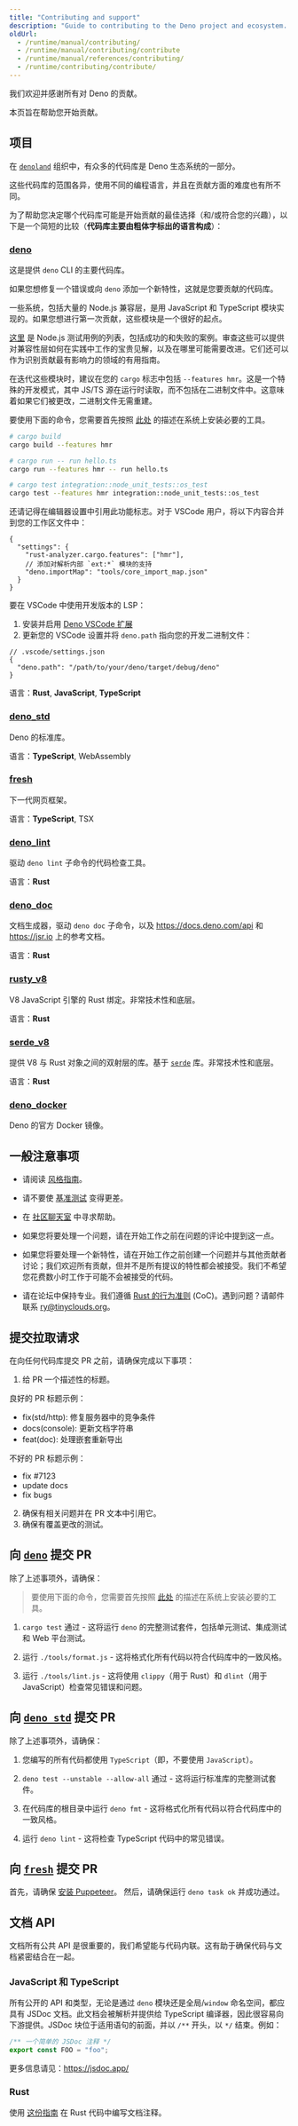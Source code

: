 ```yaml
---
title: "Contributing and support"
description: "Guide to contributing to the Deno project and ecosystem. Learn about different Deno repositories, contribution guidelines, and how to submit effective pull requests."
oldUrl:
  - /runtime/manual/contributing/
  - /runtime/manual/contributing/contribute
  - /runtime/manual/references/contributing/
  - /runtime/contributing/contribute/
---
```


我们欢迎并感谢所有对 Deno 的贡献。

本页旨在帮助您开始贡献。

## 项目

在 [`denoland`](https://github.com/denoland) 组织中，有众多的代码库是 Deno 生态系统的一部分。

这些代码库的范围各异，使用不同的编程语言，并且在贡献方面的难度也有所不同。

为了帮助您决定哪个代码库可能是开始贡献的最佳选择（和/或符合您的兴趣），以下是一个简短的比较（**代码库主要由粗体字标出的语言构成**）：

### [deno](https://github.com/denoland/deno)

这是提供 `deno` CLI 的主要代码库。

如果您想修复一个错误或向 `deno` 添加一个新特性，这就是您要贡献的代码库。

一些系统，包括大量的 Node.js 兼容层，是用 JavaScript 和 TypeScript 模块实现的。如果您想进行第一次贡献，这些模块是一个很好的起点。

[这里](https://node-test-viewer.deno.dev/results/latest) 是 Node.js 测试用例的列表，包括成功的和失败的案例。审查这些可以提供对兼容性层如何在实践中工作的宝贵见解，以及在哪里可能需要改进。它们还可以作为识别贡献最有影响力的领域的有用指南。

在迭代这些模块时，建议在您的 `cargo` 标志中包括 `--features hmr`。这是一个特殊的开发模式，其中 JS/TS 源在运行时读取，而不包括在二进制文件中。这意味着如果它们被更改，二进制文件无需重建。

要使用下面的命令，您需要首先按照 [此处](building_from_source) 的描述在系统上安装必要的工具。

```sh
# cargo build
cargo build --features hmr

# cargo run -- run hello.ts
cargo run --features hmr -- run hello.ts

# cargo test integration::node_unit_tests::os_test
cargo test --features hmr integration::node_unit_tests::os_test
```

还请记得在编辑器设置中引用此功能标志。对于 VSCode 用户，将以下内容合并到您的工作区文件中：

```jsonc
{
  "settings": {
    "rust-analyzer.cargo.features": ["hmr"],
    // 添加对解析内部 `ext:*` 模块的支持
    "deno.importMap": "tools/core_import_map.json"
  }
}
```

要在 VSCode 中使用开发版本的 LSP：

1. 安装并启用
   [Deno VSCode 扩展](https://marketplace.visualstudio.com/items?itemName=denoland.vscode-deno)
2. 更新您的 VSCode 设置并将 `deno.path` 指向您的开发二进制文件：

```jsonc
// .vscode/settings.json
{
  "deno.path": "/path/to/your/deno/target/debug/deno"
}
```

语言：**Rust**, **JavaScript**, **TypeScript**

### [deno_std](https://github.com/denoland/deno_std)

Deno 的标准库。

语言：**TypeScript**, WebAssembly

### [fresh](https://github.com/denoland/fresh)

下一代网页框架。

语言：**TypeScript**, TSX

### [deno_lint](https://github.com/denoland/deno_lint)

驱动 `deno lint` 子命令的代码检查工具。

语言：**Rust**

### [deno_doc](https://github.com/denoland/deno_doc)

文档生成器，驱动 `deno doc` 子命令，以及 https://docs.deno.com/api 和 https://jsr.io 上的参考文档。

语言：**Rust**

### [rusty_v8](https://github.com/denoland/rusty_v8)

V8 JavaScript 引擎的 Rust 绑定。非常技术性和底层。

语言：**Rust**

### [serde_v8](https://github.com/denoland/deno_core/tree/main/serde_v8)

提供 V8 与 Rust 对象之间的双射层的库。基于 [`serde`](https://crates.io/crates/serde) 库。非常技术性和底层。

语言：**Rust**

### [deno_docker](https://github.com/denoland/deno_docker)

Deno 的官方 Docker 镜像。

## 一般注意事项

- 请阅读 [风格指南](/runtime/contributing/style_guide)。

- 请不要使 [基准测试](https://deno.land/benchmarks) 变得更差。

- 在 [社区聊天室](https://discord.gg/deno) 中寻求帮助。

- 如果您将要处理一个问题，请在开始工作之前在问题的评论中提到这一点。

- 如果您将要处理一个新特性，请在开始工作之前创建一个问题并与其他贡献者讨论；我们欢迎所有贡献，但并不是所有提议的特性都会被接受。我们不希望您花费数小时工作于可能不会被接受的代码。

- 请在论坛中保持专业。我们遵循 [Rust 的行为准则](https://www.rust-lang.org/policies/code-of-conduct) (CoC)。遇到问题？请邮件联系 [ry@tinyclouds.org](mailto:ry@tinyclouds.org)。

## 提交拉取请求

在向任何代码库提交 PR 之前，请确保完成以下事项：

1. 给 PR 一个描述性的标题。

良好的 PR 标题示例：

- fix(std/http): 修复服务器中的竞争条件
- docs(console): 更新文档字符串
- feat(doc): 处理嵌套重新导出

不好的 PR 标题示例：

- fix #7123
- update docs
- fix bugs

2. 确保有相关问题并在 PR 文本中引用它。
3. 确保有覆盖更改的测试。

## 向 [`deno`](https://github.com/denoland/deno) 提交 PR

除了上述事项外，请确保：

> 要使用下面的命令，您需要首先按照 [此处](building_from_source) 的描述在系统上安装必要的工具。

1. `cargo test` 通过 - 这将运行 `deno` 的完整测试套件，包括单元测试、集成测试和 Web 平台测试。

1. 运行 `./tools/format.js` - 这将格式化所有代码以符合代码库中的一致风格。

1. 运行 `./tools/lint.js` - 这将使用 `clippy`（用于 Rust）和 `dlint`（用于 JavaScript）检查常见错误和问题。

## 向 [`deno_std`](https://github.com/denoland/deno_std) 提交 PR

除了上述事项外，请确保：

1. 您编写的所有代码都使用 `TypeScript`（即，不要使用 `JavaScript`）。

1. `deno test --unstable --allow-all` 通过 - 这将运行标准库的完整测试套件。

1. 在代码库的根目录中运行 `deno fmt` - 这将格式化所有代码以符合代码库中的一致风格。

1. 运行 `deno lint` - 这将检查 TypeScript 代码中的常见错误。

## 向 [`fresh`](https://github.com/denoland/fresh) 提交 PR

首先，请确保 [安装 Puppeteer](https://github.com/lucacasonato/deno-puppeteer#installation)。
然后，请确保运行 `deno task ok` 并成功通过。

## 文档 API

文档所有公共 API 是很重要的，我们希望能与代码内联。这有助于确保代码与文档紧密结合在一起。

### JavaScript 和 TypeScript

所有公开的 API 和类型，无论是通过 `deno` 模块还是全局/`window` 命名空间，都应具有 JSDoc 文档。此文档会被解析并提供给 TypeScript 编译器，因此很容易向下游提供。JSDoc 块位于适用语句的前面，并以 `/**` 开头，以 `*/` 结束。例如：

```ts
/** 一个简单的 JSDoc 注释 */
export const FOO = "foo";
```

更多信息请见：https://jsdoc.app/

### Rust

使用 [这份指南](https://doc.rust-lang.org/rustdoc/how-to-write-documentation.html) 在 Rust 代码中编写文档注释。